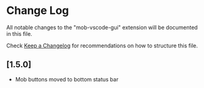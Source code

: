 # Change Log

All notable changes to the "mob-vscode-gui" extension will be documented in this file.

Check [Keep a Changelog](http://keepachangelog.com/) for recommendations on how to structure this file.

## [1.5.0]

- Mob buttons moved to bottom status bar
